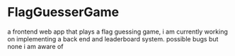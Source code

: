 # FlagGuesserGame
a frontend web app that plays a flag guessing game, i am currently working on implementing a back end and leaderboard system. possible bugs but none i am aware of
